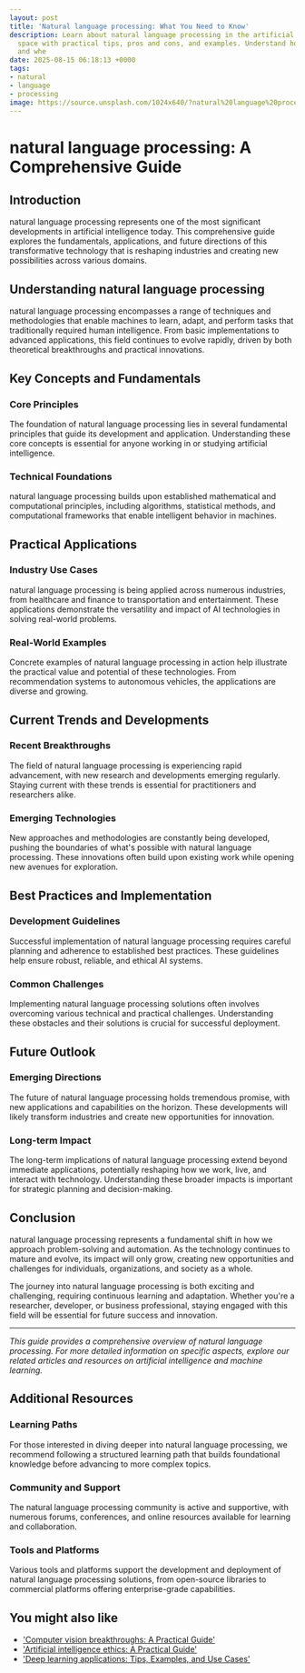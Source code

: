 ```yaml
---
layout: post
title: 'Natural language processing: What You Need to Know'
description: Learn about natural language processing in the artificial intelligence
  space with practical tips, pros and cons, and examples. Understand how it works
  and whe
date: 2025-08-15 06:18:13 +0000
tags:
- natural
- language
- processing
image: https://source.unsplash.com/1024x640/?natural%20language%20processing
---
```


# natural language processing: A Comprehensive Guide

## Introduction

natural language processing represents one of the most significant developments in artificial intelligence today. This comprehensive guide explores the fundamentals, applications, and future directions of this transformative technology that is reshaping industries and creating new possibilities across various domains.

## Understanding natural language processing

natural language processing encompasses a range of techniques and methodologies that enable machines to learn, adapt, and perform tasks that traditionally required human intelligence. From basic implementations to advanced applications, this field continues to evolve rapidly, driven by both theoretical breakthroughs and practical innovations.

## Key Concepts and Fundamentals

### Core Principles
The foundation of natural language processing lies in several fundamental principles that guide its development and application. Understanding these core concepts is essential for anyone working in or studying artificial intelligence.

### Technical Foundations
natural language processing builds upon established mathematical and computational principles, including algorithms, statistical methods, and computational frameworks that enable intelligent behavior in machines.

## Practical Applications

### Industry Use Cases
natural language processing is being applied across numerous industries, from healthcare and finance to transportation and entertainment. These applications demonstrate the versatility and impact of AI technologies in solving real-world problems.

### Real-World Examples
Concrete examples of natural language processing in action help illustrate the practical value and potential of these technologies. From recommendation systems to autonomous vehicles, the applications are diverse and growing.

## Current Trends and Developments

### Recent Breakthroughs
The field of natural language processing is experiencing rapid advancement, with new research and developments emerging regularly. Staying current with these trends is essential for practitioners and researchers alike.

### Emerging Technologies
New approaches and methodologies are constantly being developed, pushing the boundaries of what's possible with natural language processing. These innovations often build upon existing work while opening new avenues for exploration.

## Best Practices and Implementation

### Development Guidelines
Successful implementation of natural language processing requires careful planning and adherence to established best practices. These guidelines help ensure robust, reliable, and ethical AI systems.

### Common Challenges
Implementing natural language processing solutions often involves overcoming various technical and practical challenges. Understanding these obstacles and their solutions is crucial for successful deployment.

## Future Outlook

### Emerging Directions
The future of natural language processing holds tremendous promise, with new applications and capabilities on the horizon. These developments will likely transform industries and create new opportunities for innovation.

### Long-term Impact
The long-term implications of natural language processing extend beyond immediate applications, potentially reshaping how we work, live, and interact with technology. Understanding these broader impacts is important for strategic planning and decision-making.

## Conclusion

natural language processing represents a fundamental shift in how we approach problem-solving and automation. As the technology continues to mature and evolve, its impact will only grow, creating new opportunities and challenges for individuals, organizations, and society as a whole.

The journey into natural language processing is both exciting and challenging, requiring continuous learning and adaptation. Whether you're a researcher, developer, or business professional, staying engaged with this field will be essential for future success and innovation.

---

*This guide provides a comprehensive overview of natural language processing. For more detailed information on specific aspects, explore our related articles and resources on artificial intelligence and machine learning.*

## Additional Resources

### Learning Paths
For those interested in diving deeper into natural language processing, we recommend following a structured learning path that builds foundational knowledge before advancing to more complex topics.

### Community and Support
The natural language processing community is active and supportive, with numerous forums, conferences, and online resources available for learning and collaboration.

### Tools and Platforms
Various tools and platforms support the development and deployment of natural language processing solutions, from open-source libraries to commercial platforms offering enterprise-grade capabilities.

## You might also like
- ['Computer vision breakthroughs: A Practical Guide'](/nichedaily/computer-vision-breakthroughs/)
- ['Artificial intelligence ethics: A Practical Guide'](/nichedaily/artificial-intelligence-ethics/)
- ['Deep learning applications: Tips, Examples, and Use Cases'](/nichedaily/deep-learning-applications/)
